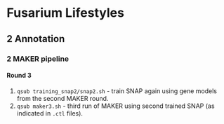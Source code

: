 # Fusarium Lifestyles

## 2 Annotation
### 2 MAKER pipeline
#### Round 3

1. `qsub training_snap2/snap2.sh` - train SNAP again using gene models from the second MAKER round.
2. `qsub maker3.sh` - third run of MAKER using second trained SNAP (as indicated in `.ctl` files).

